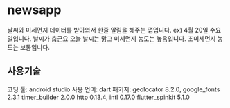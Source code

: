 # newsapp

날씨와 미세먼지 데이터를 받아와서 한줄 알림을 해주는 앱입니다.
ex) 4월 20일 수요일입니다. 날씨가 춥군요 오늘 날씨는 
    맑고 미세먼지 농도는 높음입니다. 초미세먼지 농도는 보통입니다.

##  사용기술
코딩 툴: android studio
사용 언어: dart
패키지: geolocator 8.2.0, google_fonts 2.3.1 timer_builder 2.0.0
       http 0.13.4, intl 0.17.0 flutter_spinkit 5.1.0
       
